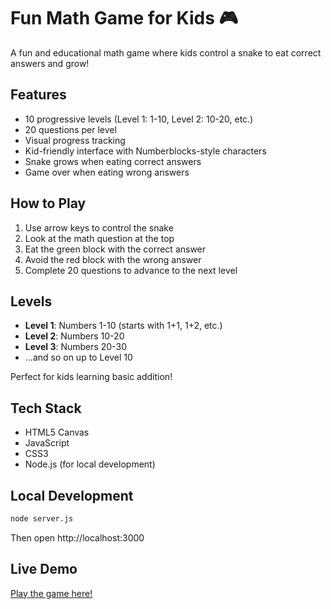 # Fun Math Game for Kids 🎮

A fun and educational math game where kids control a snake to eat correct answers and grow!

## Features
- 10 progressive levels (Level 1: 1-10, Level 2: 10-20, etc.)
- 20 questions per level
- Visual progress tracking
- Kid-friendly interface with Numberblocks-style characters
- Snake grows when eating correct answers
- Game over when eating wrong answers

## How to Play
1. Use arrow keys to control the snake
2. Look at the math question at the top
3. Eat the green block with the correct answer
4. Avoid the red block with the wrong answer
5. Complete 20 questions to advance to the next level

## Levels
- **Level 1**: Numbers 1-10 (starts with 1+1, 1+2, etc.)
- **Level 2**: Numbers 10-20
- **Level 3**: Numbers 20-30
- ...and so on up to Level 10

Perfect for kids learning basic addition!

## Tech Stack
- HTML5 Canvas
- JavaScript
- CSS3
- Node.js (for local development)

## Local Development
```bash
node server.js
```
Then open http://localhost:3000

## Live Demo
[Play the game here!](https://your-game-url.netlify.app)